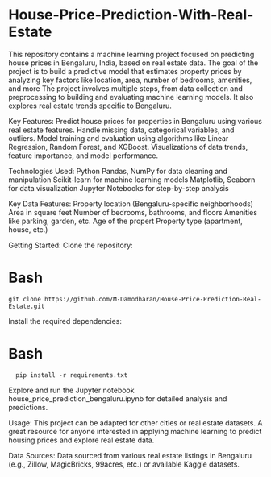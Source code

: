 # House-Price-Prediction-With-Real-Estate

This repository contains a machine learning project focused on predicting house prices in Bengaluru, India, based on real estate data. The goal of the project is to build a predictive model that estimates property prices by analyzing key factors like location, area, number of bedrooms, amenities, and more The project involves multiple steps, from data collection and preprocessing to building and evaluating machine learning models. It also explores real estate trends specific to Bengaluru.

Key Features:
Predict house prices for properties in Bengaluru using various real estate features.
Handle missing data, categorical variables, and outliers.
Model training and evaluation using algorithms like Linear Regression, Random Forest, and XGBoost.
Visualizations of data trends, feature importance, and model performance.

Technologies Used:
Python
Pandas, NumPy for data cleaning and manipulation
Scikit-learn for machine learning models
Matplotlib, Seaborn for data visualization
Jupyter Notebooks for step-by-step analysis

Key Data Features:
Property location (Bengaluru-specific neighborhoods)
Area in square feet
Number of bedrooms, bathrooms, and floors
Amenities like parking, garden, etc.
Age of the propert
Property type (apartment, house, etc.)

Getting Started:
Clone the repository:
# Bash 
    git clone https://github.com/M-Damodharan/House-Price-Prediction-Real-Estate.git
Install the required dependencies:

# Bash 
      pip install -r requirements.txt
Explore and run the Jupyter notebook house_price_prediction_bengaluru.ipynb for detailed analysis and predictions.

Usage:
This project can be adapted for other cities or real estate datasets.
A great resource for anyone interested in applying machine learning to predict housing prices and explore real estate data.

Data Sources:
Data sourced from various real estate listings in Bengaluru (e.g., Zillow, MagicBricks, 99acres, etc.) or available Kaggle datasets.
